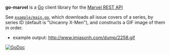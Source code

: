 **go-marvel** is a [Go](https://golang.org) client library for the [Marvel REST API](https://developer.marvel.com/)

See [`example/main.go`](https://github.com/ImJasonH/go-marvel/blob/master/example/main.go), which downloads all issue covers of a series, by series ID (default is "Uncanny X-Men"), and constructs a GIF image of them in order.
- example output: http://www.imjasonh.com/dump/2258.gif

[![GoDoc](https://godoc.org/github.com/ImJasonH/go-marvel?status.png)](https://godoc.org/github.com/ImJasonH/go-marvel)
